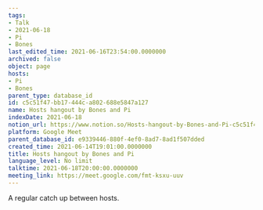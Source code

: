 ```yaml
---
tags:
- Talk
- 2021-06-18
- Pi
- Bones
last_edited_time: 2021-06-16T23:54:00.0000000
archived: false
object: page
hosts:
- Pi
- Bones
parent_type: database_id
id: c5c51f47-bb17-444c-a802-688e5847a127
name: Hosts hangout by Bones and Pi
indexDate: 2021-06-18
notion_url: https://www.notion.so/Hosts-hangout-by-Bones-and-Pi-c5c51f47bb17444ca802688e5847a127
platform: Google Meet
parent_database_id: e9339446-880f-4ef0-8ad7-8ad1f507dded
created_time: 2021-06-14T19:01:00.0000000
title: Hosts hangout by Bones and Pi
language_level: No limit
talktime: 2021-06-18T20:00:00.0000000
meeting_link: https://meet.google.com/fmt-ksxu-uuv
---
```


A regular catch up between hosts.


